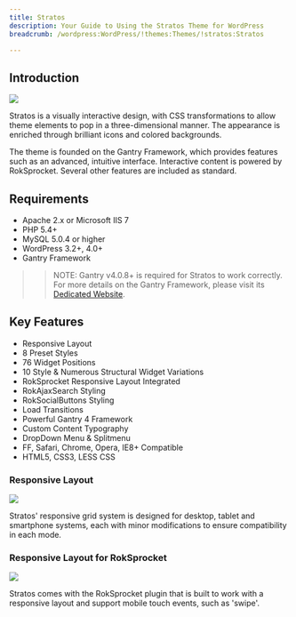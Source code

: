 ```yaml
---
title: Stratos
description: Your Guide to Using the Stratos Theme for WordPress
breadcrumb: /wordpress:WordPress/!themes:Themes/!stratos:Stratos

---
```


Introduction
-----

![][stratos]

Stratos is a visually interactive design, with CSS transformations to allow theme elements to pop in a three-dimensional manner. The appearance is enriched through brilliant icons and colored backgrounds.

The theme is founded on the Gantry Framework, which provides features such as an advanced, intuitive interface. Interactive content is powered by RokSprocket. Several other features are included as standard.

Requirements
-----

* Apache 2.x or Microsoft IIS 7
* PHP 5.4+
* MySQL 5.0.4 or higher
* WordPress 3.2+, 4.0+
* Gantry Framework

>> NOTE: Gantry v4.0.8+ is required for Stratos to work correctly. For more details on the Gantry Framework, please visit its [Dedicated Website][gantry].

Key Features
-----

* Responsive Layout
* 8 Preset Styles
* 76 Widget Positions
* 10 Style & Numerous Structural Widget Variations
* RokSprocket Responsive Layout Integrated
* RokAjaxSearch Styling
* RokSocialButtons Styling
* Load Transitions
* Powerful Gantry 4 Framework
* Custom Content Typography
* DropDown Menu & Splitmenu
* FF, Safari, Chrome, Opera, IE8+ Compatible
* HTML5, CSS3, LESS CSS

### Responsive Layout

![][responsive]

Stratos' responsive grid system is designed for desktop, tablet and smartphone systems, each with minor modifications to ensure compatibility in each mode.

### Responsive Layout for RokSprocket

![][roksprocket]

Stratos comes with the RokSprocket plugin that is built to work with a responsive layout and support mobile touch events, such as 'swipe'.

[gantry]: http://gantry.org/
[gantry_install]: ../../start/gantry.md
[download]: http://www.rockettheme.com/wordpress-downloads/club/3516-Stratos
[stratos]: assets/stratos.jpeg
[responsive]: assets/responsive.jpg
[roksprocket]: assets/roksprocket.jpg
[filezilla]: https://filezilla-project.org
[launcher]: ../../start/rocketlauncher.md
[strips]: assets/roksprocket_strips.jpg